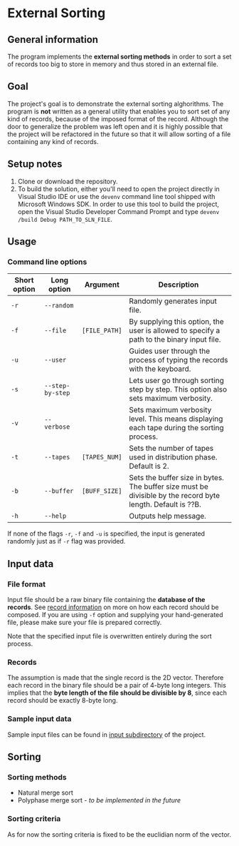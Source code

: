# External Sorting

## General information
The program implements the **external sorting methods** in order to sort a set of records too big to store in memory and thus stored in an external file.

## Goal
The project's goal is to demonstrate the external sorting alghorithms. The program is **not** written as a general utility that enables you to sort set of any kind of records, because of the imposed format of the record. Although the door to generalize the problem was left open and it is highly possible that the project will be refactored in the future so that it will allow sorting of a file containing any kind of records.

## Setup notes
1. Clone or download the repository.
2. To build the solution, either you'll need to open the project directly in Visual Studio IDE or use the `devenv` command line tool shipped with Microsoft Windows SDK. In order to use this tool to build the project, open the Visual Studio Developer Command Prompt and type `devenv /build Debug PATH_TO_SLN_FILE`.

## Usage

### Command line options
| Short option | Long option      | Argument      | Description                                                                                                 |
|--------------|------------------|---------------|-------------------------------------------------------------------------------------------------------------|
| `-r`         | `--random`       |               | Randomly generates input file.                                                                              |
| `-f`         | `--file`         | `[FILE_PATH]` | By supplying this option, the user is allowed to specify a path to the binary input file.                   |
| `-u`         | `--user`         |               | Guides user through the process of typing the records with the keyboard.                                    |
| `-s`         | `--step-by-step` |               | Lets user go through sorting step by step. This option also sets maximum verbosity.                         |
| `-v`         | `--verbose`      |               | Sets maximum verbosity level. This means displaying each tape during the sorting process.                   |
| `-t`         | `--tapes`        | `[TAPES_NUM]` | Sets the number of tapes used in distribution phase. Default is 2.                                          |
| `-b`         | `--buffer`       | `[BUFF_SIZE]` | Sets the buffer size in bytes. The buffer size must be divisible by the record byte length. Default is ??B. |
| `-h`         | `--help`         |               | Outputs help message.                                                                                       |

If none of the flags `-r`, `-f` and `-u` is specified, the input is generated randomly just as if `-r` flag was provided.

## Input data

### File format

Input file should be a raw binary file containing the **database of the records**. See [record information](###Records) on more on how each record should be composed.
If you are using `-f` option and supplying your hand-generated file, please make sure your file is prepared correctly.

Note that the specified input file is overwritten entirely during the sort process.

### Records
The assumption is made that the single record is the 2D vector. Therefore each record in the binary file should be a pair of 4-byte long integers. This implies that the **byte length of the file should be divisible by 8**, since each record should be exactly 8-byte long.

### Sample input data
Sample input files can be found in [input subdirectory](sorting/input) of the project.

## Sorting

### Sorting methods

* Natural merge sort
* Polyphase merge sort - *to be implemented in the future*

### Sorting criteria
As for now the sorting criteria is fixed to be the euclidian norm of the vector.


